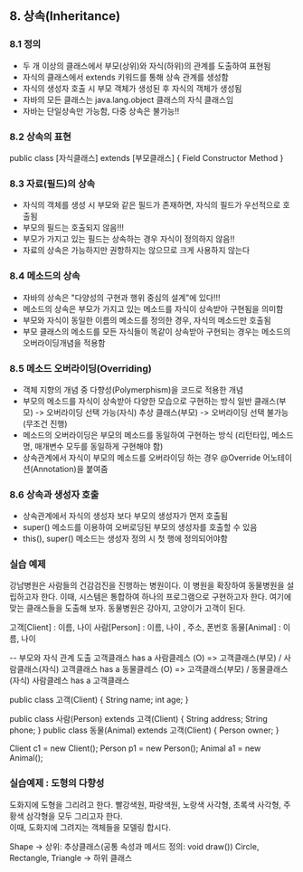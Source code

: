 ## 8. 상속(Inheritance)

### 8.1 정의
- 두 개 이상의 클래스에서 부모(상위)와 자식(하위)의 관계를 도출하여 표현됨
- 자식의 클래스에서 extends 키워드를 통해 상속 관계를 생성함
- 자식의 생성자 호출 시 부모 객체가 생성된 후 자식의 객체가 생성됨
- 자바의 모든 클래스는 java.lang.object 클래스의 자식 클래스임
- 자바는 단일상속만 가능함, 다중 상속은 불가능!!

### 8.2 상속의 표현
 public class [자식클래스] extends [부모클래스] {
 	Field
 	Constructor
 	Method
 }
 
### 8.3 자료(필드)의 상속
 - 자식의 객체를 생성 시 부모와 같은 필드가 존재하면, 자식의 필드가 우선적으로 호출됨
 - 부모의 필드는 호출되지 않음!!!
 - 부모가 가지고 있는 필드는 상속하는 경우 자식이 정의하지 않음!!
 - 자료의 상속은 가능하지만 권항하지는 않으므로 크게 사용하지 않는다
 
### 8.4 메소드의 상속
- 자바의 상속은 "다양성의 구현과 행위 중심의 설계"에 있다!!!
- 메소드의 상속은 부모가 가지고 있는 메소드를 자식이 상속받아 구현됨을 의미함
- 부모와 자식이 동일한 이름의 메소드를 정의한 경우, 자식의 메소드만 호출됨
- 부모 클래스의 메소드를 모든 자식들이 똑같이 상속받아 구현되는 경우는 메소드의 오버라이딩개념을 적용함
 
### 8.5 메소드 오버라이딩(Overriding) 
- 객체 지향의 개념 중 다향성(Polymerphism)을 코드로 적용한 개념
- 부모의 메소드를 자식이 상속받아 다양한 모습으로 구현하는 방식
  일반 클래스(부모) -> 오버라이딩 선택 가능(자식)
  추상 클래스(부모) -> 오버라이딩 선택 불가능(무조건 진행)
- 메소드의 오버라이딩은 부모의 메소드를 동일하여 구현하는 방식
  (리턴타입, 메소드명, 매개변수 모두를 동일하게 구현해야 함)
- 상속관계에서 자식이 부모의 메소드를 오버라이딩 하는 경우 @Override 어노테이션(Annotation)을 붙여줌
 
 
### 8.6 상속과 생성자 호출
- 상속관계에서 자식의 생성자 보다 부모의 생성자가 먼저 호출됨
- super() 메소드를 이용하여 오버로딩된 부모의 생성자를 호출할 수 있음
- this(), super() 메소드는 생성자 정의 시 첫 행에 정의되어야함
 
 
### 실습 예제
  강남병원은 사람들의 건감검진을 진행하는 병원이다. 이 병원을 확장하여 동물병원을 설립하고자 한다. 이때, 시스템은 통합하여
  하나의 프로그램으로 구현하고자 한다. 여기에 맞는 클래스들을 도출해 보자. 동물병원은 강아지, 고양이가 고객이 된다.
  
  고객[Client] : 이름, 나이
  사람[Person] : 이름, 나이 , 주소, 폰번호
  동물[Animal] :	이름, 나이
  
  -- 부모와 자식 관계 도출
  고객클래스 has a 사람클레스 (O) => 고객클래스(부모) / 사람클래스(자식)
  고객클래스 has a 동물클레스 (O) => 고객클래스(부모) / 동물클래스(자식)
  사람클레스 has a 고객클래스			
  
  public class 고객(Client) {
  	String name;
  	int age;
  }
  
  public class 사람(Person) extends 고객(Client) {
  	String address;
  	String phone;
  }
  public class 동물(Animal) extends 고객(Client) {
  	Person owner;
  }
  
  
  Client c1 = new Client();
  Person p1 = new Person();
  Animal a1 = new Animal();
  
### 실습예제 : 도형의 다향성
도화지에 도형을 그리려고 한다.
빨강색원, 파랑색원, 노랑색 사각형, 초록색 사각형, 주황색 삼각형을 모두 그리고자 한다.  
이때, 도화지에 그려지는 객체들을 모델링 합시다. 
  
  Shape -> 상위: 추상클래스(공통 속성과 메서드 정의: void draw())
  Circle, Rectangle, Triangle -> 하위 클래스
  
  
  
  
  
  
  
  
  
  
  
  
  
  
  
  	